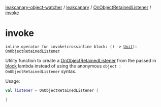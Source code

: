 [leakcanary-object-watcher](../../index.md) / [leakcanary](../index.md) / [OnObjectRetainedListener](index.md) / [invoke](./invoke.md)

# invoke

`inline operator fun invoke(crossinline block: () -> `[`Unit`](https://kotlinlang.org/api/latest/jvm/stdlib/kotlin/-unit/index.html)`): `[`OnObjectRetainedListener`](index.md)

Utility function to create a [OnObjectRetainedListener](index.md) from the passed in [block](invoke.md#leakcanary.OnObjectRetainedListener.Companion$invoke(kotlin.Function0((kotlin.Unit)))/block) lambda
instead of using the anonymous `object : OnObjectRetainedListener` syntax.

Usage:

``` kotlin
val listener = OnObjectRetainedListener {

}
```

